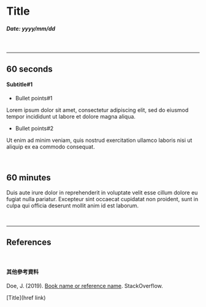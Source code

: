# Title

##### Date: yyyy/mm/dd

<br>

---


## 60 seconds

#### Subtitle#1

- Bullet points#1

Lorem ipsum dolor sit amet, consectetur adipiscing elit, sed do eiusmod tempor incididunt ut labore et dolore magna aliqua.

- Bullet points#2

Ut enim ad minim veniam, quis nostrud exercitation ullamco laboris nisi ut aliquip ex ea commodo consequat.

<br>

## 60 minutes

Duis aute irure dolor in reprehenderit in voluptate velit esse cillum dolore eu fugiat nulla pariatur. Excepteur sint occaecat cupidatat non proident, sunt in culpa qui officia deserunt mollit anim id est laborum.




<br>

---


## References

[img#01]: /images/folder/file "Image description"

[ref#01]: link "Link description"


<br>

#### 其他參考資料

Doe, J. (2019). [Book name or reference name](link). StackOverflow.

[Title](href link)